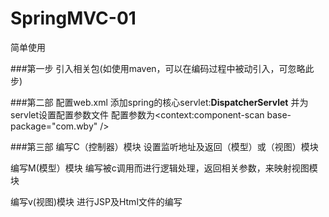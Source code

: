 # SpringMVC-01
简单使用

###第一步
引入相关包(如使用maven，可以在编码过程中被动引入，可忽略此步)


###第二部
配置web.xml
添加spring的核心servlet:**DispatcherServlet**
并为servlet设置配置参数文件
配置参数为<context:component-scan base-package="com.wby" />

###第三部
编写C（控制器）模块
设置监听地址及返回（模型）或（视图）模块

编写M(模型）模块
编写被c调用而进行逻辑处理，返回相关参数，来映射视图模块

编写v(视图)模块
进行JSP及Html文件的编写
